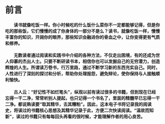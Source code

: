# 前言

#### &emsp;&emsp;读书就像吃饭一样。你小时候吃的什么饭什么菜你不一定都能够记得，但是你吃的那些饭，它们慢慢的成了你身体的一部分不是么？读书，就像吃饭一样，慢慢丰富你的知识，开阔你的眼界，那些知识会融进你的骨血之中，让你变得更有气质和修养。

#### &emsp;&emsp;无数读者通过阅读和实践书中介绍的各种方法，不仅走出困境，有的还成为世人仰慕的杰出人士。只要不断研读书本，相信你也可以发掘自己的无穷潜力，创造辉煌的人生。所谓读万卷书，行万里路，通过不断学习新的东西充实自己。同时，人性进行了深刻的探讨和分析，帮助你处理报怨，避免辩论，使你保持与人接触顺利愉快。

#### &emsp;&emsp;古人云：“好记性不如烂笔头”，纵观以前有读过很多的书籍，但到现在已经忘得一干二净，常常听别人提起，也只记得一个书名了，里面的精髓早已忘得一干二净。都说熟读要“取其精华，去其糟粕”。因此，这本电子书将记录我的阅读史，将读过的书籍核心思想及其精华记录于此，方便二次快读阅读。“温故而知新”，读过的书籍只有每每回头再看的很时候，才能理解作者的用心良苦。
